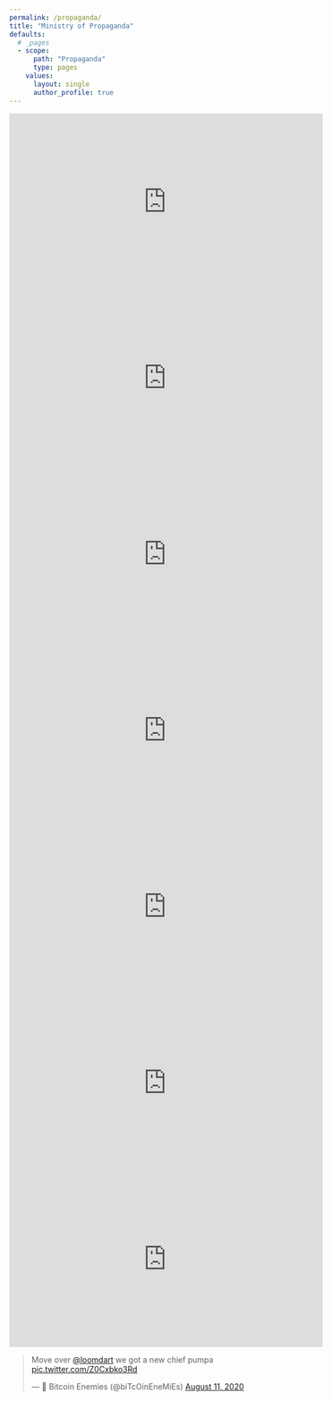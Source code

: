 ```yaml
---
permalink: /propaganda/
title: "Ministry of Propaganda"
defaults:
  # _pages
  - scope:
      path: "Propaganda"
      type: pages
    values:
      layout: single
      author_profile: true
---
```




<iframe width="560" height="315" src="https://www.youtube.com/embed/nJeddv1QbeQ" frameborder="0" allow="accelerometer; autoplay; encrypted-media; gyroscope; picture-in-picture" allowfullscreen></iframe>

<iframe width="560" height="315" src="https://www.youtube.com/embed/k001JX-D-dA" frameborder="0" allow="accelerometer; autoplay; encrypted-media; gyroscope; picture-in-picture" allowfullscreen></iframe>

<iframe width="560" height="315" src="https://www.youtube.com/embed/dYJH3li2zgQ" frameborder="0" allow="accelerometer; autoplay; encrypted-media; gyroscope; picture-in-picture" allowfullscreen></iframe>

<iframe width="560" height="315" src="https://www.youtube.com/embed/HFsRsdLvLCU" frameborder="0" allow="accelerometer; autoplay; clipboard-write; encrypted-media; gyroscope; picture-in-picture" allowfullscreen></iframe>

<iframe width="560" height="315" src="https://www.youtube.com/embed/-hlN2nel5HI" frameborder="0" allow="accelerometer; autoplay; encrypted-media; gyroscope; picture-in-picture" allowfullscreen></iframe>

<iframe width="560" height="315" src="https://www.youtube.com/embed/CpGZWlutfeg" frameborder="0" allow="accelerometer; autoplay; encrypted-media; gyroscope; picture-in-picture" allowfullscreen></iframe>

<iframe width="560" height="315" src="https://www.youtube.com/embed/MCZqxB81S6g" frameborder="0" allow="accelerometer; autoplay; encrypted-media; gyroscope; picture-in-picture" allowfullscreen></iframe>

<blockquote class="twitter-tweet"><p lang="en" dir="ltr">Move over <a href="https://twitter.com/loomdart?ref_src=twsrc%5Etfw">@loomdart</a> we got a new chief pumpa <a href="https://t.co/Z0Cxbko3Rd">pic.twitter.com/Z0Cxbko3Rd</a></p>&mdash; 🌺 Bitcoin Enemies (@biTcOinEneMiEs) <a href="https://twitter.com/biTcOinEneMiEs/status/1293236299466334210?ref_src=twsrc%5Etfw">August 11, 2020</a></blockquote> <script async src="https://platform.twitter.com/widgets.js" charset="utf-8"></script>